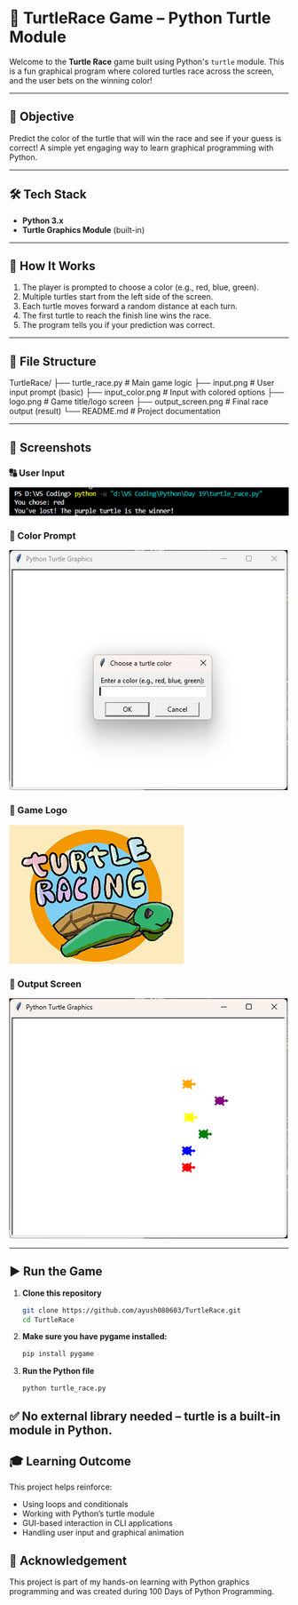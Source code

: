 # 🐢 TurtleRace Game – Python Turtle Module

Welcome to the **Turtle Race** game built using Python's `turtle` module. This is a fun graphical program where colored turtles race across the screen, and the user bets on the winning color!

---

## 🎯 Objective

Predict the color of the turtle that will win the race and see if your guess is correct! A simple yet engaging way to learn graphical programming with Python.

---

## 🛠️ Tech Stack

- **Python 3.x**
- **Turtle Graphics Module** (built-in)

---

## 🚀 How It Works

1. The player is prompted to choose a color (e.g., red, blue, green).
2. Multiple turtles start from the left side of the screen.
3. Each turtle moves forward a random distance at each turn.
4. The first turtle to reach the finish line wins the race.
5. The program tells you if your prediction was correct.

---

## 📁 File Structure

TurtleRace/
├── turtle_race.py # Main game logic
├── input.png # User input prompt (basic)
├── input_color.png # Input with colored options
├── logo.png # Game title/logo screen
├── output_screen.png # Final race output (result)
└── README.md # Project documentation

---

## 📸 Screenshots

### 🔠 User Input
![User Input](https://raw.githubusercontent.com/ayush080603/TurtleRace/main/input.png)

### 🎨 Color Prompt
![Color Options](https://raw.githubusercontent.com/ayush080603/TurtleRace/main/input_color.png)

### 🐢 Game Logo
![Logo](https://raw.githubusercontent.com/ayush080603/TurtleRace/main/logo.png)

### 🏁 Output Screen
![Race Output](https://raw.githubusercontent.com/ayush080603/TurtleRace/main/output_screen.png)

---

## ▶️ Run the Game

  1. **Clone this repository**
      ```bash
      git clone https://github.com/ayush080603/TurtleRace.git
      cd TurtleRace
  2. **Make sure you have pygame installed:**
      ```bash
      pip install pygame
  3. **Run the Python file**
      ```bash
      python turtle_race.py

## ✅ No external library needed – turtle is a built-in module in Python.

## 🎓 Learning Outcome

This project helps reinforce:
- Using loops and conditionals
- Working with Python’s turtle module
- GUI-based interaction in CLI applications
- Handling user input and graphical animation

## 🙌 Acknowledgement
This project is part of my hands-on learning with Python graphics programming and was created during 100 Days of Python Programming.
